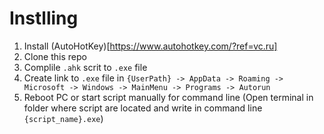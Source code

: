 # Instlling
1. Install (AutoHotKey)[https://www.autohotkey.com/?ref=vc.ru]
2. Clone this repo
3. Complile ```.ahk``` scrit to ```.exe``` file
4. Create link to ```.exe``` file in ```{UserPath} -> AppData -> Roaming -> Microsoft -> Windows -> MainMenu -> Programs -> Autorun```
5. Reboot PC or start script manually for command line (Open terminal in folder where script are located and write in command line ```{script_name}.exe```)
